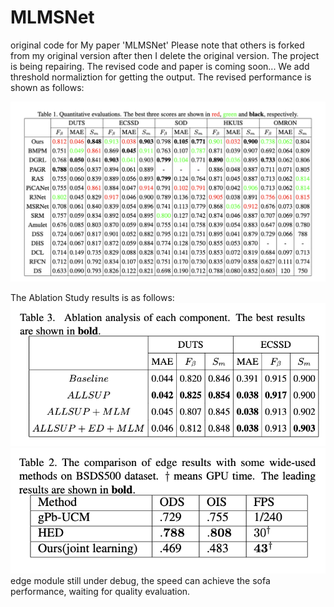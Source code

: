 # MLMSNet
original code for My paper 'MLMSNet'
Please note that others is forked from my original version after then I delete the original version.
The project is being repairing. The revised code and paper is coming soon...
We add threshold normaliztion for getting the output.
The revised performance is shown as follows:


![image](https://github.com/JosephineRabbit/MLMSNet/blob/master/%E6%88%AA%E5%B1%8F2024-04-04%2021.30.44.png)

The Ablation Study results is as follows:
![image](https://github.com/JosephineRabbit/MLMSNet/blob/master/%E6%88%AA%E5%B1%8F2024-04-05%2022.32.49.png)
![image](https://github.com/JosephineRabbit/MLMSNet/blob/master/%E6%88%AA%E5%B1%8F2024-04-04%2021.41.33.png)
edge module still under debug, the speed can achieve the sofa performance, waiting for quality evaluation.
